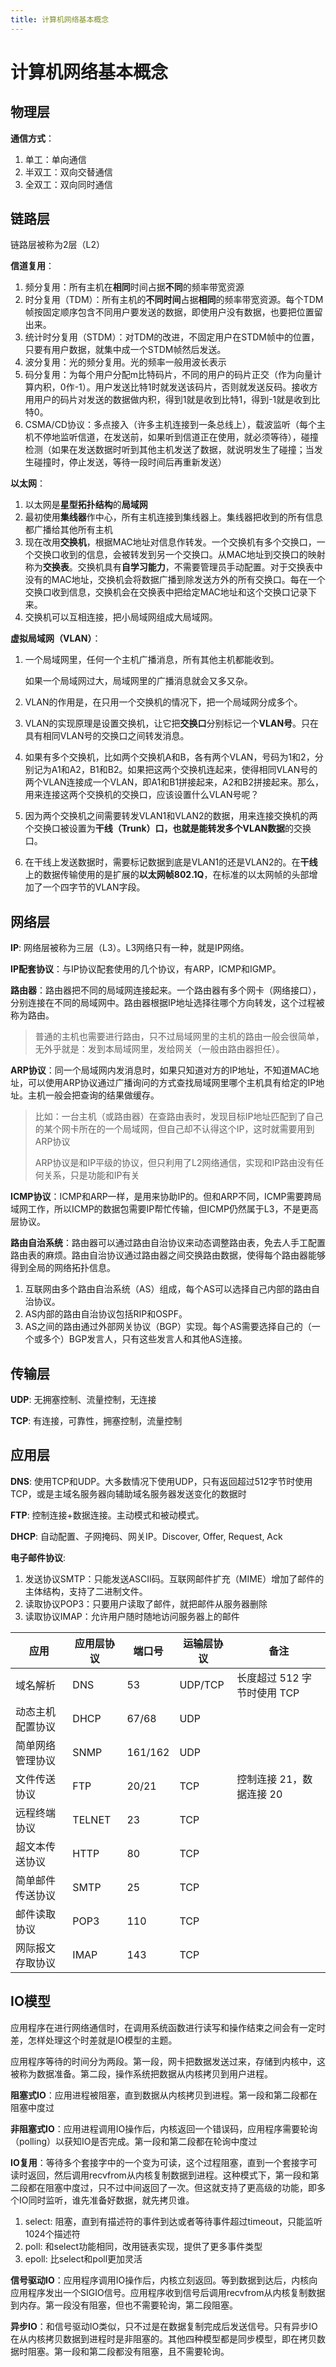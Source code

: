 ```yaml
---
title: 计算机网络基本概念
---
```


# 计算机网络基本概念

## 物理层

**通信方式**：

1. 单工：单向通信
2. 半双工：双向交替通信
3. 全双工：双向同时通信

## 链路层

链路层被称为2层（L2）

**信道复用**：

1. 频分复用：所有主机在**相同**时间占据**不同**的频率带宽资源
2. 时分复用（TDM）：所有主机的**不同时间**占据**相同**的频率带宽资源。每个TDM帧按固定顺序包含不同用户要发送的数据，即使用户没有数据，也要把位置留出来。
3. 统计时分复用（STDM）：对TDM的改进，不固定用户在STDM帧中的位置，只要有用户数据，就集中成一个STDM帧然后发送。
4. 波分复用：光的频分复用。光的频率一般用波长表示
5. 码分复用：为每个用户分配m比特码片，不同的用户的码片正交（作为向量计算内积，0作-1）。用户发送比特1时就发送该码片，否则就发送反码。接收方用用户的码片对发送的数据做内积，得到1就是收到比特1，得到-1就是收到比特0。
6. CSMA/CD协议：多点接入（许多主机连接到一条总线上），载波监听（每个主机不停地监听信道，在发送前，如果听到信道正在使用，就必须等待），碰撞检测（如果在发送数据时听到其他主机发送了数据，就说明发生了碰撞；当发生碰撞时，停止发送，等待一段时间后再重新发送）

**以太网**：

1. 以太网是**星型拓扑结构**的**局域网**
2. 最初使用**集线器**作中心，所有主机连接到集线器上。集线器把收到的所有信息都广播给其他所有主机
3. 现在改用**交换机**，根据MAC地址对信息作转发。一个交换机有多个交换口，一个交换口收到的信息，会被转发到另一个交换口。从MAC地址到交换口的映射称为**交换表**。交换机具有**自学习能力**，不需要管理员手动配置。对于交换表中没有的MAC地址，交换机会将数据广播到除发送方外的所有交换口。每在一个交换口收到信息，交换机会在交换表中把给定MAC地址和这个交换口记录下来。
4. 交换机可以互相连接，把小局域网组成大局域网。

**虚拟局域网（VLAN）**：

1. 一个局域网里，任何一个主机广播消息，所有其他主机都能收到。

   如果一个局域网过大，局域网里的广播消息就会又多又杂。

2. VLAN的作用是，在只用一个交换机的情况下，把一个局域网分成多个。

3. VLAN的实现原理是设置交换机，让它把**交换口**分别标记一个**VLAN号**。只在具有相同VLAN号的交换口之间转发消息。

4. 如果有多个交换机，比如两个交换机A和B，各有两个VLAN，号码为1和2，分别记为A1和A2，B1和B2。如果把这两个交换机连起来，使得相同VLAN号的两个VLAN连接成一个VLAN，即A1和B1拼接起来，A2和B2拼接起来。那么，用来连接这两个交换机的交换口，应该设置什么VLAN号呢？

5. 因为两个交换机之间需要转发VLAN1和VLAN2的数据，用来连接交换机的两个交换口被设置为**干线（Trunk）**口，也就是能**转发多个VLAN数据**的交换口。

6. 在干线上发送数据时，需要标记数据到底是VLAN1的还是VLAN2的。在**干线**上的数据传输使用的是扩展的**以太网帧802.1Q**，在标准的以太网帧的头部增加了一个四字节的VLAN字段。

## 网络层

**IP**: 网络层被称为三层（L3）。L3网络只有一种，就是IP网络。

**IP配套协议**：与IP协议配套使用的几个协议，有ARP，ICMP和IGMP。

**路由器**：路由器把不同的局域网连接起来。一个路由器有多个网卡（网络接口），分别连接在不同的局域网中。路由器根据IP地址选择往哪个方向转发，这个过程被称为路由。

> 普通的主机也需要进行路由，只不过局域网里的主机的路由一般会很简单，无外乎就是：发到本局域网里，发给网关（一般由路由器担任）。

**ARP协议**：同一个局域网内发消息时，如果只知道对方的IP地址，不知道MAC地址，可以使用ARP协议通过广播询问的方式查找局域网里哪个主机具有给定的IP地址。主机一般会把查询的结果做缓存。

> 比如：一台主机（或路由器）在查路由表时，发现目标IP地址匹配到了自己的某个网卡所在的一个局域网，但自己却不认得这个IP，这时就需要用到ARP协议
>
> ARP协议是和IP平级的协议，但只利用了L2网络通信，实现和IP路由没有任何关系，只是功能和IP有关

**ICMP协议**：ICMP和ARP一样，是用来协助IP的。但和ARP不同，ICMP需要跨局域网工作，所以ICMP的数据包需要IP帮忙传输，但ICMP仍然属于L3，不是更高层协议。

**路由自治系统**：路由器可以通过路由自治协议来动态调整路由表，免去人手工配置路由表的麻烦。路由自治协议通过路由器之间交换路由数据，使得每个路由器能够得到全局的网络拓扑信息。

1. 互联网由多个路由自治系统（AS）组成，每个AS可以选择自己内部的路由自治协议。
2. AS内部的路由自治协议包括RIP和OSPF。
3. AS之间的路由通过外部网关协议（BGP）实现。每个AS需要选择自己的（一个或多个）BGP发言人，只有这些发言人和其他AS连接。

## 传输层

**UDP**: 无拥塞控制、流量控制，无连接

**TCP**: 有连接，可靠性，拥塞控制，流量控制

## 应用层

**DNS**: 使用TCP和UDP。大多数情况下使用UDP，只有返回超过512字节时使用TCP，或是主域名服务器向辅助域名服务器发送变化的数据时

**FTP**: 控制连接+数据连接。主动模式和被动模式。

**DHCP**: 自动配置、子网掩码、网关IP。Discover, Offer, Request, Ack

**电子邮件协议**:

1. 发送协议SMTP：只能发送ASCII码。互联网邮件扩充（MIME）增加了邮件的主体结构，支持了二进制文件。
2. 读取协议POP3：只要用户读取了邮件，就把邮件从服务器删除
3. 读取协议IMAP：允许用户随时随地访问服务器上的邮件

| 应用             | 应用层协议 | 端口号  | 运输层协议 | 备注                        |
| ---------------- | ---------- | ------- | ---------- | --------------------------- |
| 域名解析         | DNS        | 53      | UDP/TCP    | 长度超过 512 字节时使用 TCP |
| 动态主机配置协议 | DHCP       | 67/68   | UDP        |                             |
| 简单网络管理协议 | SNMP       | 161/162 | UDP        |                             |
| 文件传送协议     | FTP        | 20/21   | TCP        | 控制连接 21，数据连接 20    |
| 远程终端协议     | TELNET     | 23      | TCP        |                             |
| 超文本传送协议   | HTTP       | 80      | TCP        |                             |
| 简单邮件传送协议 | SMTP       | 25      | TCP        |                             |
| 邮件读取协议     | POP3       | 110     | TCP        |                             |
| 网际报文存取协议 | IMAP       | 143     | TCP        |                             |

## IO模型

应用程序在进行网络通信时，在调用系统函数进行读写和操作结束之间会有一定时差，怎样处理这个时差就是IO模型的主题。

应用程序等待的时间分为两段。第一段，网卡把数据发送过来，存储到内核中，这被称为数据准备。第二段，操作系统把数据从内核拷贝到用户进程。

**阻塞式IO**：应用进程被阻塞，直到数据从内核拷贝到进程。第一段和第二段都在阻塞中度过

**非阻塞式IO**：应用进程调用IO操作后，内核返回一个错误码，应用程序需要轮询（polling）以获知IO是否完成。第一段和第二段都在轮询中度过

**IO复用**：等待多个套接字中的一个变为可读，这个过程阻塞，直到一个套接字可读时返回，然后调用recvfrom从内核复制数据到进程。这种模式下，第一段和第二段都在阻塞中度过，只不过中间返回了一次。但这就支持了更高级的功能，即多个IO同时监听，谁先准备好数据，就先拷贝谁。

1. select: 阻塞，直到有描述符的事件到达或者等待事件超过timeout，只能监听1024个描述符
2. poll: 和select功能相同，改用链表实现，提供了更多事件类型
3. epoll: 比select和poll更加灵活

**信号驱动IO**：应用程序调用IO操作后，内核立刻返回。等到数据到达后，内核向应用程序发出一个SIGIO信号。应用程序收到信号后调用recvfrom从内核复制数据到内存。第一段没有阻塞，但也不需要轮询，第二段阻塞。

**异步IO**：和信号驱动IO类似，只不过是在数据复制完成后发送信号。只有异步IO在从内核拷贝数据到进程时是非阻塞的。其他四种模型都是同步模型，即在拷贝数据时阻塞。第一段和第二段都没有阻塞，且不需要轮询。

